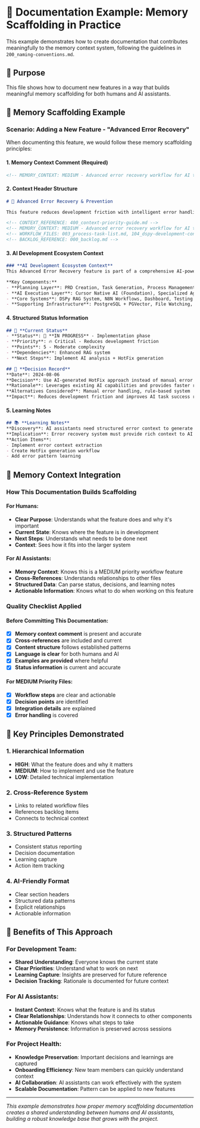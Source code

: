 # 📝 Documentation Example: Memory Scaffolding in Practice

This example demonstrates how to create documentation that contributes meaningfully to the memory context system, following the guidelines in `200_naming-conventions.md`.

<!-- CONTEXT_REFERENCE: 400_context-priority-guide.md -->
<!-- MEMORY_CONTEXT: MEDIUM - Example of proper memory scaffolding documentation -->
<!-- RELATED_FILES: 200_naming-conventions.md, MEMORY_CONTEXT_GUIDE.md -->

## 🎯 **Purpose**
This file shows how to document new features in a way that builds meaningful memory scaffolding for both humans and AI assistants.

## 🧠 **Memory Scaffolding Example**

### **Scenario**: Adding a New Feature - "Advanced Error Recovery"

When documenting this feature, we would follow these memory scaffolding principles:

#### **1. Memory Context Comment (Required)**
```html
<!-- MEMORY_CONTEXT: MEDIUM - Advanced error recovery workflow for AI task execution -->
```

#### **2. Context Header Structure**
```markdown
# 🔧 Advanced Error Recovery & Prevention

This feature reduces development friction with intelligent error handling and AI-generated HotFix solutions.

<!-- CONTEXT_REFERENCE: 400_context-priority-guide.md -->
<!-- MEMORY_CONTEXT: MEDIUM - Advanced error recovery workflow for AI task execution -->
<!-- WORKFLOW_FILES: 003_process-task-list.md, 104_dspy-development-context.md -->
<!-- BACKLOG_REFERENCE: 000_backlog.md -->
```

#### **3. AI Development Ecosystem Context**
```markdown
### **AI Development Ecosystem Context**
This Advanced Error Recovery feature is part of a comprehensive AI-powered development ecosystem that transforms ideas into working software using AI agents (Cursor Native AI + Specialized Agents). The ecosystem provides structured workflows, automated task processing, and intelligent error recovery to make AI-assisted development efficient and reliable.

**Key Components:**
- **Planning Layer**: PRD Creation, Task Generation, Process Management
- **AI Execution Layer**: Cursor Native AI (Foundation), Specialized Agents (Enhancements)
- **Core Systems**: DSPy RAG System, N8N Workflows, Dashboard, Testing Framework
- **Supporting Infrastructure**: PostgreSQL + PGVector, File Watching, Notification System
```

#### **4. Structured Status Information**
```markdown
## 🎯 **Current Status**
- **Status**: 🔄 **IN PROGRESS** - Implementation phase
- **Priority**: 🔥 Critical - Reduces development friction
- **Points**: 5 - Moderate complexity
- **Dependencies**: Enhanced RAG system
- **Next Steps**: Implement AI analysis + HotFix generation

## 🤔 **Decision Record**
**Date**: 2024-08-06
**Decision**: Use AI-generated HotFix approach instead of manual error handling
**Rationale**: Leverages existing AI capabilities and provides faster resolution
**Alternatives Considered**: Manual error handling, rule-based system
**Impact**: Reduces development friction and improves AI task success rate
```

#### **5. Learning Notes**
```markdown
## 📚 **Learning Notes**
**Discovery**: AI assistants need structured error context to generate effective fixes
**Implication**: Error recovery system must provide rich context to AI models
**Action Items**: 
- Implement error context extraction
- Create HotFix generation workflow
- Add error pattern learning
```

## 🔄 **Memory Context Integration**

### **How This Documentation Builds Scaffolding**

#### **For Humans:**
- **Clear Purpose**: Understands what the feature does and why it's important
- **Current State**: Knows where the feature is in development
- **Next Steps**: Understands what needs to be done next
- **Context**: Sees how it fits into the larger system

#### **For AI Assistants:**
- **Memory Context**: Knows this is a MEDIUM priority workflow feature
- **Cross-References**: Understands relationships to other files
- **Structured Data**: Can parse status, decisions, and learning notes
- **Actionable Information**: Knows what to do when working on this feature

### **Quality Checklist Applied**

#### **Before Committing This Documentation:**
- [x] **Memory context comment** is present and accurate
- [x] **Cross-references** are included and current
- [x] **Content structure** follows established patterns
- [x] **Language is clear** for both humans and AI
- [x] **Examples are provided** where helpful
- [x] **Status information** is current and accurate

#### **For MEDIUM Priority Files:**
- [x] **Workflow steps** are clear and actionable
- [x] **Decision points** are identified
- [x] **Integration details** are explained
- [x] **Error handling** is covered

## 🎯 **Key Principles Demonstrated**

### **1. Hierarchical Information**
- **HIGH**: What the feature does and why it matters
- **MEDIUM**: How to implement and use the feature
- **LOW**: Detailed technical implementation

### **2. Cross-Reference System**
- Links to related workflow files
- References backlog items
- Connects to technical context

### **3. Structured Patterns**
- Consistent status reporting
- Decision documentation
- Learning capture
- Action item tracking

### **4. AI-Friendly Format**
- Clear section headers
- Structured data patterns
- Explicit relationships
- Actionable information

## 🚀 **Benefits of This Approach**

### **For Development Team:**
- **Shared Understanding**: Everyone knows the current state
- **Clear Priorities**: Understand what to work on next
- **Learning Capture**: Insights are preserved for future reference
- **Decision Tracking**: Rationale is documented for future context

### **For AI Assistants:**
- **Instant Context**: Knows what the feature is and its status
- **Clear Relationships**: Understands how it connects to other components
- **Actionable Guidance**: Knows what steps to take
- **Memory Persistence**: Information is preserved across sessions

### **For Project Health:**
- **Knowledge Preservation**: Important decisions and learnings are captured
- **Onboarding Efficiency**: New team members can quickly understand context
- **AI Collaboration**: AI assistants can work effectively with the system
- **Scalable Documentation**: Pattern can be applied to new features

---

*This example demonstrates how proper memory scaffolding documentation creates a shared understanding between humans and AI assistants, building a robust knowledge base that grows with the project.* 